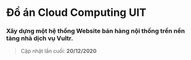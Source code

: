 # Đồ án Cloud Computing UIT
### Xây dựng một hệ thống Website bán hàng nội thống trền nền tảng nhà dịch vụ Vultr.
>
> Cập nhật lần cuối: **20/12/2020**
